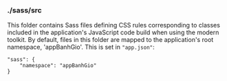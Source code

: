 ### ./sass/src

This folder contains Sass files defining CSS rules corresponding to classes
included in the application's JavaScript code build when using the modern toolkit.
By default, files in this folder are mapped to the application's root namespace, 'appBanhGio'.
This is set in `"app.json"`:

    "sass": {
        "namespace": "appBanhGio"
    }
